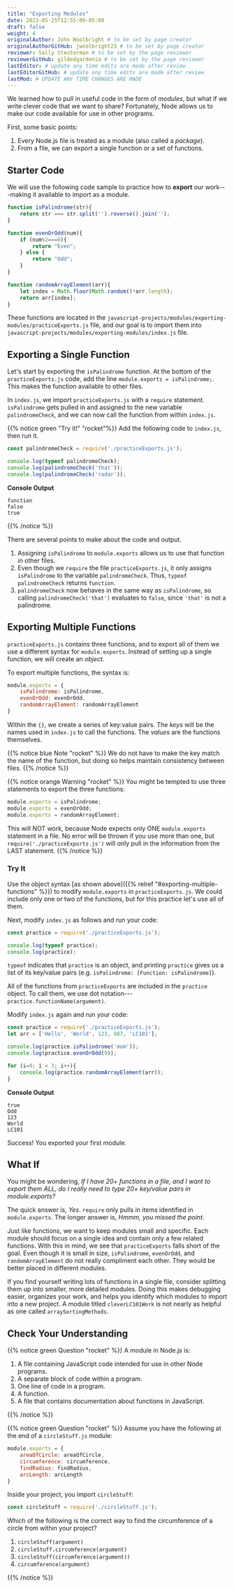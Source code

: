 ```yaml
---
title: "Exporting Modules"
date: 2023-05-25T12:55:09-05:00
draft: false
weight: 4
originalAuthor: John Woolbright # to be set by page creator
originalAuthorGitHub: jwoolbright23 # to be set by page creator
reviewer: Sally Steuterman # to be set by the page reviewer
reviewerGitHub: gildedgardenia # to be set by the page reviewer
lastEditor: # update any time edits are made after review
lastEditorGitHub: # update any time edits are made after review
lastMod: # UPDATE ANY TIME CHANGES ARE MADE
---
```


We learned how to pull in useful code in the form of *modules*, but what if
we write clever code that we want to share? Fortunately, Node allows us to make
our code available for use in other programs.

First, some basic points:

1. Every Node.js file is treated as a module (also called a *package*).
1. From a file, we can export a single function or a set of functions.

## Starter Code

We will use the following code sample to practice how to **export** our work---making it available to import as a module.

```javascript
function isPalindrome(str){
    return str === str.split('').reverse().join('');
}

function evenOrOdd(num){
    if (num%2===0){
        return "Even";
    } else {
        return "Odd";
    }
}

function randomArrayElement(arr){
    let index = Math.floor(Math.random()*arr.length);
    return arr[index];
}
```

These functions are located in the `javascript-projects/modules/exporting-modules/practiceExports.js` file, and our goal is to import them into `javascript-projects/modules/exporting-modules/index.js` file.

## Exporting a Single Function

Let's start by exporting the `isPalindrome` function. At the bottom of the
`practiceExports.js` code, add the line `module.exports = isPalindrome;`.
This makes the function available to other files.

In `index.js`, we import `practiceExports.js` with a `require` statement.
`isPalindrome` gets pulled in and assigned to the new variable
`palindromeCheck`, and we can now call the function from within `index.js`.

{{% notice green "Try it!" "rocket"%}}
Add the following code to `index.js`, then run it.

```javascript
const palindromeCheck = require('./practiceExports.js');

console.log(typeof palindromeCheck);
console.log(palindromeCheck('that'));
console.log(palindromeCheck('radar'));
```

**Console Output**

```console
function
false
true
```
{{% /notice %}}

There are several points to make about the code and output.

1. Assigning `isPalindrome` to `module.exports` allows us to use that function in other files.
1. Even though we `require` the file `practiceExports.js`, it only assigns `isPalindrome` to the variable `palindromeCheck`. Thus, `typeof palindromeCheck` returns `function`.
1. `palindromeCheck` now behaves in the same way as `isPalindrome`, so calling `palindromeCheck('that')` evaluates to `false`, since `'that'` is not a palindrome.

## Exporting Multiple Functions

`practiceExports.js` contains three functions, and to export all of them we
use a different syntax for `module.exports`. Instead of setting up a single
function, we will create an *object*.

To export multiple functions, the syntax is:

```javascript
module.exports = {
    isPalindrome: isPalindrome,
    evenOrOdd: evenOrOdd,
    randomArrayElement: randomArrayElement
}
```

Within the `{}`, we create a series of key:value pairs. The *keys* will be the names used in `index.js` to call the functions. The *values* are the
functions themselves.

{{% notice blue Note "rocket" %}}
We do not have to make the key match the name of the function, but doing so
helps maintain consistency between files.
{{% /notice %}}

{{% notice orange Warning "rocket" %}}
You might be tempted to use three statements to export the three functions:

```javascript
module.exports = isPalindrome;
module.exports = evenOrOdd;
module.exports = randomArrayElement;
```

This will NOT work, because Node expects only ONE `module.exports` statement in a file. No error will be thrown if you use more than one, but `require('./practiceExports.js')` will only pull in the information from the LAST statement.
{{% /notice %}}

### Try It

Use the object syntax [as shown above]({{% relref "#exporting-multiple-functions" %}}) to
modify `module.exports` in `practiceExports.js`. We could include only one
or two of the functions, but for this practice let's use all of them.

Next, modify `index.js` as follows and run your code:

```javascript
const practice = require('./practiceExports.js');

console.log(typeof practice);
console.log(practice);
```

`typeof` indicates that `practice` is an object, and printing `practice`
gives us a list of its key/value pairs (e.g.
`isPalindrome: [Function: isPalindrome]`).

All of the functions from `practiceExports` are included in the `practice`
object. To call them, we use dot notation---
`practice.functionName(argument)`.

Modify `index.js` again and run your code:

```javascript
const practice = require('./practiceExports.js');
let arr = ['Hello', 'World', 123, 987, 'LC101'];

console.log(practice.isPalindrome('mom'));
console.log(practice.evenOrOdd(9));

for (i=0; i < 3; i++){
    console.log(practice.randomArrayElement(arr));
}
```

**Console Output**

```console
true
Odd
123
World
LC101
```

Success! You exported your first module.

## What If

You might be wondering, *If I have 20+ functions in a file, and I want to
export them ALL, do I really need to type 20+ key/value pairs in
module.exports?*

The quick answer is, *Yes*. `require` only pulls in items identified in
`module.exports`. The longer answer is, *Hmmm, you missed the point*.

Just like functions, we want to keep modules small and specific. Each module
should focus on a single idea and contain only a few related functions. With
this in mind, we see that `practiceExports` falls short of the goal. Even
though it is small in size, `isPalindrome`, `evenOrOdd`, and
`randomArrayElement` do not really compliment each other. They would be
better placed in different modules.

If you find yourself writing lots of functions in a single file, consider
splitting them up into smaller, more detailed modules. Doing this makes
debugging easier, organizes your work, and helps you identify which modules to
import into a new project. A module titled `cleverLC101Work` is not nearly as
helpful as one called `arraySortingMethods`.

## Check Your Understanding

{{% notice green Question "rocket" %}}
A module in Node.js is:

1. A file containing JavaScript code intended for use in other Node programs.
1. A separate block of code within a program.
1. One line of code in a program.
1. A function.
1. A file that contains documentation about functions in JavaScript.

<!-- Solution: file containing JavaScript code -->
{{% /notice %}}

{{% notice green Question "rocket" %}}
Assume you have the following at the end of a `circleStuff.js` module:

```javascript
module.exports = {
    areaOfCircle: areaOfCircle,
    circumference: circumference,
    findRadius: findRadius,
    arcLength: arcLength
}
```

Inside your project, you import `circleStuff`:

```javascript
const circleStuff = require('./circleStuff.js');
```

Which of the following is the correct way to find the circumference of a circle
from within your project?

1. `circleStuff(argument)`
1. `circleStuff.circumference(argument)`
1. `circleStuff(circumference(argument))`
1. `circumference(argument)`

<!-- Solution: Option 2: circleStuff.circumference(argument) -->
{{% /notice %}}